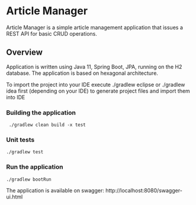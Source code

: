 # Article Manager
Article Manager is a simple article management application that issues a REST API for basic CRUD operations. 

## Overview
Application is written using Java 11, Spring Boot, JPA, running on the H2 database. 
The application is based on hexagonal architecture.

To import the project into your IDE execute ./gradlew eclipse or ./gradlew idea first (depending on your IDE) to generate project files and import them into IDE

### Building the application
```
 ./gradlew clean build -x test
```

### Unit tests
```
./gradlew test 
```

### Run the application 
```
./gradlew bootRun 
```
The application is available on swagger:
 http://localhost:8080/swagger-ui.html